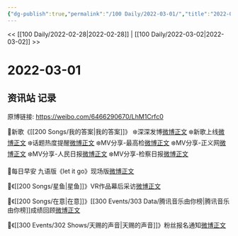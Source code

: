 ```yaml
---
{"dg-publish":true,"permalink":"/100 Daily/2022-03-01/","title":"2022-03-01","created":"2022-12-22T13:39:05.000+08:00","updated":"2023-04-11T14:46:34.000+08:00"}
---
```



<< [[100 Daily/2022-02-28\|2022-02-28]] | [[100 Daily/2022-03-02\|2022-03-02]] >>

# 2022-03-01

## 资讯站 记录

原博链接: https://weibo.com/6466290670/LhM1Crfc0

🌟新歌《[[200 Songs/我的答案\|我的答案]]》
❄️深深发博[微博正文](https://m.weibo.cn/6466290670/4742157845661397)
❄️新歌上线[微博正文](https://m.weibo.cn/6466290670/4742000400404596)
❄️话题热度提醒[微博正文](https://m.weibo.cn/6466290670/4742147666085131)
❄️MV分享-最高检[微博正文](https://m.weibo.cn/6466290670/4742136157702111)
❄️MV分享-正义网[微博正文](https://m.weibo.cn/6466290670/4742136542792723)
❄️MV分享-人民日报[微博正文](https://m.weibo.cn/6466290670/4742137109023301)
❄️MV分享-检察日报[微博正文](https://m.weibo.cn/6466290670/4742142285317041)

🌟每日早安
九语版《let it go》现场版[微博正文](https://m.weibo.cn/6466290670/4742129076668619)

🌟《[[200 Songs/星鱼\|星鱼]]》VR作品幕后采访[微博正文](https://m.weibo.cn/6466290670/4742214910219399)

🌟《[[200 Songs/在意\|在意]]》[[300 Events/303 Data/腾讯音乐由你榜\|腾讯音乐由你榜]]成绩回顾[微博正文](https://m.weibo.cn/6466290670/4742287932002713)

🌟《[[300 Events/302 Shows/天赐的声音\|天赐的声音]]》粉丝报名通知[微博正文](https://m.weibo.cn/6466290670/4742305451872043)
